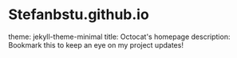 # Stefanbstu.github.io
theme: jekyll-theme-minimal
title: Octocat's homepage
description: Bookmark this to keep an eye on my project updates!
